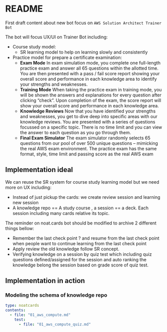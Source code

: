 # README

First draft content about new bot focus on `AWS Solution Architect Trainer Bot`

The bot will focus UX/UI on Trainer Bot including:

- Course study model: 
  - SR learning model to help on learning slowly and consistently
- Practice model for prepare a certificate examination:
    - **Exam Mode**
      In exam simulation mode, you complete one full-length practice exam and answer all 65 questions within the allotted time. You are then presented with a pass / fail score report showing your overall score and performance in each knowledge area to identify your strengths and weaknesses.
    - **Training Mode**
  When taking the practice exam in training mode, you will be shown the answers and explanations for every question after clicking “check”. Upon completion of the exam, the score report will show your overall score and performance in each knowledge area.
    - **Knowledge Reviews**
  Now that you have identified your strengths and weaknesses, you get to dive deep into specific areas with our knowledge reviews. You are presented with a series of questions focussed on a specific topic. There is no time limit and you can view the answer to each question as you go through them.
  - **Final Exam Simulator**
  The exam simulator randomly selects 65 questions from our pool of over 500 unique questions – mimicking the real AWS exam environment. The practice exam has the same format, style, time limit and passing score as the real AWS exam

## Implementation ideal   

We can reuse the SR system for course study learning model but we need more on UX including:

- Instead of just pickup the cards: we create review session and learning new session
- A knowledge repo == A study course , a session == a deck. Each session including many cards relative its topic. 

The reminder on noat.cards bot should be modified to archive 2 different things bellow: 

- Remember the last check point ? and resume from the last check point when people want to continue learning from the last check point 
- Apply review the old knowledge follow SR concept. 
- Verifying knowledge on a session by quiz test which including quiz questions defined/assigned for the session and auto ranking the knowledge belong the session based on grade score of quiz test.


## Implementation in action

### Modeling the schema of knowledge repo 

```yaml
type: noatcards
contents:
  - file: "01_aws_compute.md"
    test:
      - file: "01_aws_compute_quiz.md"
```
